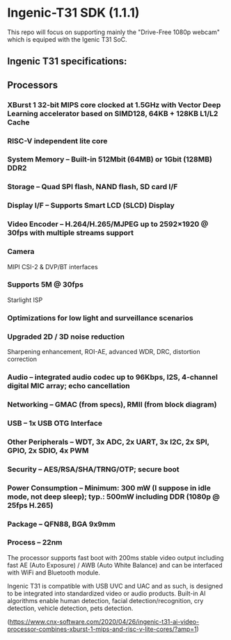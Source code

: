 # Ingenic-T31 SDK (1.1.1)

This repo will focus on supporting mainly the "Drive-Free 1080p webcam" which is equiped with the Igenic T31 SoC. 

## Ingenic T31 specifications:

## Processors
### XBurst 1 32-bit MIPS core clocked at 1.5GHz with Vector Deep Learning accelerator based on SIMD128, 64KB + 128KB L1/L2 Cache
### RISC-V independent lite core
### System Memory – Built-in 512Mbit (64MB) or 1Gbit (128MB) DDR2
### Storage – Quad SPI flash, NAND flash, SD card I/F
### Display I/F – Supports Smart LCD (SLCD) Display
### Video Encoder – H.264/H.265/MJPEG up to 2592×1920 @ 30fps with multiple streams support
### Camera
MIPI CSI-2 & DVP/BT interfaces
### Supports 5M @ 30fps
Starlight ISP
### Optimizations for low light and surveillance scenarios
### Upgraded 2D / 3D noise reduction
Sharpening enhancement, ROI-AE, advanced WDR, DRC, distortion correction
### Audio – integrated audio codec up to 96Kbps, I2S, 4-channel digital MIC array; echo cancellation
### Networking – GMAC (from specs), RMII (from block diagram)
### USB – 1x USB OTG Interface
### Other Peripherals – WDT, 3x ADC, 2x UART, 3x I2C, 2x SPI, GPIO, 2x SDIO, 4x PWM
### Security – AES/RSA/SHA/TRNG/OTP;  secure boot
### Power Consumption – Minimum: 300 mW (I suppose in idle mode, not deep sleep); typ.: 500mW including DDR (1080p @ 25fps H.265)
### Package – QFN88, BGA 9x9mm
### Process – 22nm

The processor supports fast boot with 200ms stable video output including fast AE (Auto Exposure) / AWB (Auto White Balance) and can be interfaced with WiFi and Bluetooth module.

Ingenic T31 is compatible with USB UVC and UAC and as such, is designed to be integrated into standardized video or audio products. Built-in AI algorithms enable human detection, facial detection/recognition, cry detection, vehicle detection, pets detection.

(https://www.cnx-software.com/2020/04/26/ingenic-t31-ai-video-processor-combines-xburst-1-mips-and-risc-v-lite-cores/?amp=1)
